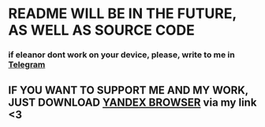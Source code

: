 # README WILL BE IN THE FUTURE, AS WELL AS SOURCE CODE
### if eleanor dont work on your device, please, write to me in [Telegram](https://t.me/EleanorSup)

## IF YOU WANT TO SUPPORT ME AND MY WORK, JUST DOWNLOAD [YANDEX BROWSER](https://browser.yandex.ru/download?partner_id=831050&banerid=1313400152) via my link <3


